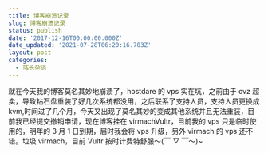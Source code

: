 ```yaml
---
title: 博客崩溃记录
slug: 博客崩溃记录
status: publish
date: '2017-12-16T00:00:00.000Z'
date_updated: '2021-07-28T06:20:16.703Z'
layout: post
categories:
  - 站长杂谈
---
```

就在今天我的博客莫名其妙地崩溃了，hostdare 的 vps 实在坑，之前由于 ovz 超卖，导致钻石盘重装了好几次系统都没用，之后联系了支持人员，支持人员更换成 kvm,时间过了几个月，今天又出现了莫名其妙的变成其他系统并且无法重装，目前我已经提交撤销申请，现在博客挂在 virmachVultr，目前我的 vps 只是临时使用的，明年的 3 月 1 日到期，届时我会将 vps 升级，另外 virmach 的 vps 还不错。垃圾 virmach，目前 Vultr 按时计费特舒服～(￣ ▽ ￣～)~
